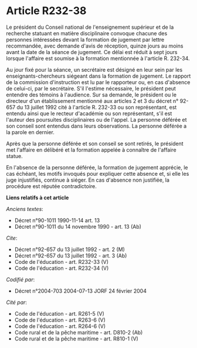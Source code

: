 # Article R232-38

Le président du Conseil national de l'enseignement supérieur et de la recherche statuant en matière disciplinaire convoque
chacune des personnes intéressées devant la formation de jugement par lettre recommandée, avec demande d'avis de réception,
quinze jours au moins avant la date de la séance de jugement. Ce délai est réduit à sept jours lorsque l'affaire est soumise
à la formation mentionnée à l'article R. 232-34. 

Au jour fixé pour la séance, un secrétaire est désigné en leur sein par les enseignants-chercheurs siégeant dans la formation
de jugement. Le rapport de la commission d'instruction est lu par le rapporteur ou, en cas d'absence de celui-ci, par le
secrétaire. S'il l'estime nécessaire, le président peut entendre des témoins à l'audience. Sur sa demande, le président ou le
directeur d'un établissement mentionné aux articles 2 et 3 du décret n° 92-657 du 13 juillet 1992 cité à l'article R. 232-33
ou son représentant, est entendu ainsi que le recteur d'académie ou son représentant, s'il est l'auteur des poursuites
disciplinaires ou de l'appel. La personne déférée et son conseil sont entendus dans leurs observations. La personne déférée a
la parole en dernier. 

Après que la personne déférée et son conseil se sont retirés, le président met l'affaire en délibéré et la formation appelée
à connaître de l'affaire statue. 

En l'absence de la personne déférée, la formation de jugement apprécie, le cas échéant, les motifs invoqués pour expliquer
cette absence et, si elle les juge injustifiés, continue à siéger. En cas d'absence non justifiée, la procédure est réputée
contradictoire.

**Liens relatifs à cet article**

_Anciens textes_:

  - Décret n°90-1011 1990-11-14 art. 13
  - Décret n°90-1011 du 14 novembre 1990 - art. 13 (Ab)

_Cite_:

  - Décret n°92-657 du 13 juillet 1992 - art. 2 (M)
  - Décret n°92-657 du 13 juillet 1992 - art. 3 (Ab)
  - Code de l'éducation - art. R232-33 (V)
  - Code de l'éducation - art. R232-34 (V)

_Codifié par_:

  - Décret n°2004-703 2004-07-13 JORF 24 février 2004

_Cité par_:

  - Code de l'éducation - art. R261-5 (V)
  - Code de l'éducation - art. R263-6 (V)
  - Code de l'éducation - art. R264-6 (V)
  - Code rural et de la pêche maritime - art. D810-2 (Ab)
  - Code rural et de la pêche maritime - art. R810-1 (V)
